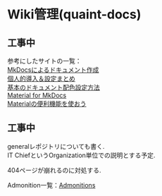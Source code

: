 # Wiki管理(quaint-docs)

## 工事中

参考にしたサイトの一覧：  
[MkDocsによるドキュメント作成](https://zenn.dev/mebiusbox/articles/81d977a72cee01)  
[個人的導入＆設定まとめ](https://dev.classmethod.jp/articles/mkdocs-and-material-for-mkdocs-tips-matome/#custom-theme)  
[基本のドキュメント配色設定方法](https://dev.classmethod.jp/articles/mkdocs-color-palette/)  
[Material for MkDocs](https://mebiusbox.github.io/MkDocsTest/material/#)  
[Materialの便利機能を使おう](https://mkdocs.nakaken88.com/material/extensions/)  

## 工事中

generalレポジトリについても書く.  
IT ChiefというOrganization単位での説明とする予定.

404ページが崩れるのに対処する.

Admonition一覧：[Admonitions](https://squidfunk.github.io/mkdocs-material/reference/admonitions/#inline-blocks-inline-end)